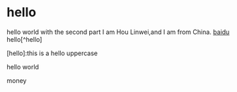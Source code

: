 # hello
hello world with the second part
I am Hou Linwei,and I am from China.
[baidu](https://www.baidu.com "baidu link")
hello[^hello]


[hello]:this is a hello uppercase

hello
world

money
